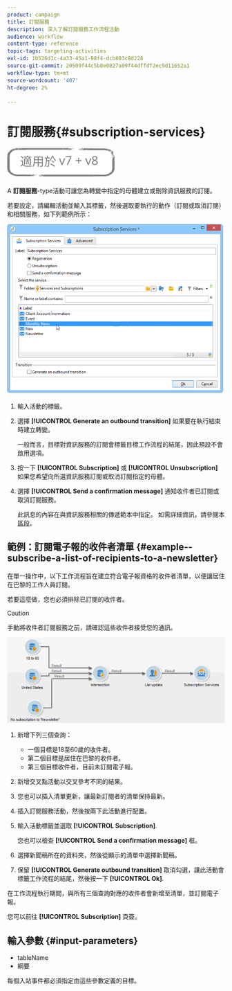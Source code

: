 ```yaml
---
product: campaign
title: 訂閱服務
description: 深入了解訂閱服務工作流程活動
audience: workflow
content-type: reference
topic-tags: targeting-activities
exl-id: 1b526d1c-4a33-45a1-98f4-dcb803c8d228
source-git-commit: 20509f44c5b8e0827a09f44dffdf2ec9d11652a1
workflow-type: tm+mt
source-wordcount: '407'
ht-degree: 2%

---
```


# 訂閱服務{#subscription-services}

![](../../assets/common.svg)

A **訂閱服務**-type活動可讓您為轉變中指定的母體建立或刪除資訊服務的訂閱。

若要設定，請編輯活動並輸入其標籤，然後選取要執行的動作（訂閱或取消訂閱）和相關服務，如下列範例所示：

![](assets/edit_service_inscription.png)

1. 輸入活動的標籤。
1. 選擇 **[!UICONTROL Generate an outbound transition]** 如果要在執行結束時建立轉變。

   一般而言，目標對資訊服務的訂閱會標籤目標工作流程的結尾，因此預設不會啟用選項。

1. 按一下 **[!UICONTROL Subscription]** 或 **[!UICONTROL Unsubscription]** 如果您希望向所選資訊服務訂閱或取消訂閱指定的母體。
1. 選擇 **[!UICONTROL Send a confirmation message]** 通知收件者已訂閱或取消訂閱服務。

   此訊息的內容在與資訊服務相關的傳遞範本中指定。 如需詳細資訊，請參閱本[區段](../../delivery/using/managing-subscriptions.md)。

## 範例：訂閱電子報的收件者清單 {#example--subscribe-a-list-of-recipients-to-a-newsletter}

在單一操作中，以下工作流程旨在建立符合電子報資格的收件者清單，以便讓居住在巴黎的工作人員訂閱。

若要這麼做，您也必須排除已訂閱的收件者。

>[!CAUTION]
>
>手動將收件者訂閱服務之前，請確認這些收件者接受您的通訊。

![](assets/subscription_services_example.png)

1. 新增下列三個查詢：

   * 一個目標是18至60歲的收件者。
   * 第二個目標是居住在巴黎的收件者。
   * 第三個目標收件者，目前未訂閱電子報。

1. 新增交叉點活動以交叉參考不同的結果。
1. 您也可以插入清單更新，讓最新訂閱者的清單保持最新。
1. 插入訂閱服務活動，然後按兩下此活動進行配置。
1. 輸入活動標籤並選取 **[!UICONTROL Subscription]**.

   您也可以檢查 **[!UICONTROL Send a confirmation message]** 框。

1. 選擇新聞稿所在的資料夾，然後從顯示的清單中選擇新聞稿。
1. 保留 **[!UICONTROL Generate outbound transition]** 取消勾選，讓此活動會標籤工作流程的結尾，然後按一下 **[!UICONTROL Ok]**.

在工作流程執行期間，與所有三個查詢對應的收件者會新增至清單，並訂閱電子報。

您可以前往 **[!UICONTROL Subscription]** 頁簽。

## 輸入參數 {#input-parameters}

* tableName
* 綱要

每個入站事件都必須指定由這些參數定義的目標。
